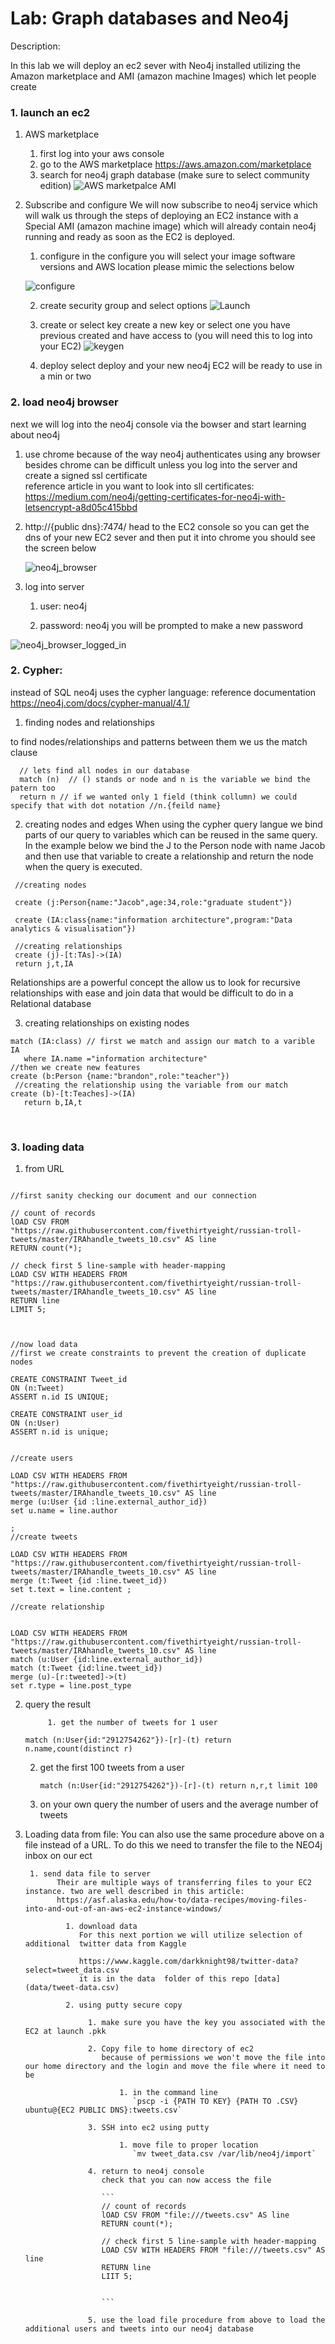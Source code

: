 # Lab: Graph databases and Neo4j 



Description: 

In this lab we will deploy an ec2 sever with Neo4j installed utilizing the Amazon marketplace and AMI (amazon machine Images) which let people create  



### 1. launch an ec2

 1. AWS marketplace
      1. first log into your aws console 
      2. go to the AWS marketplace https://aws.amazon.com/marketplace
      3. search for neo4j graph database (make sure to select community edition)
![AWS marketpalce AMI](img/AWS_marketplace_AMI.png)

 2. Subscribe and configure
    We will now subscribe to neo4j service which will walk us through the steps of deploying an EC2 instance with a Special AMI (amazon machine image) which will already contain neo4j running and ready as soon as the EC2 is deployed.
    1. configure
           in the configure you will select your image  software versions and AWS location please mimic the selections below 

    ![configure](img/configure.png)

    2. create security group and select options
        ![Launch](img/Launch.png)

    3. create or select key
create a new key or select one you have previous created and have access to  (you will need this to log into your EC2)
        ![keygen](img/keygen.png)
    4. deploy
        select deploy and your new neo4j EC2 will be ready to use in a min or two



### 2. load neo4j browser

next we will log into the neo4j console via the bowser and start learning about neo4j

1. use chrome
   because of the way neo4j authenticates using any browser besides chrome can be difficult unless you log into the server and create a signed ssl certificate  
   reference article in you want to look into sll certificates: https://medium.com/neo4j/getting-certificates-for-neo4j-with-letsencrypt-a8d05c415bbd

2. http://{public dns}:7474/ 
   head to the EC2 console so you can get the dns of your new EC2 sever and then put it into chrome you should see the screen below 

   ![neo4j_browser](img/neo4j_browser.png)
   
3. log into server

   1. user: neo4j

   2. password: neo4j
   you will be prompted to make a new password
   

![neo4j_browser_logged_in](img/neo4j_browser_logged_in.png)

   

### 2. Cypher:
   instead of SQL neo4j uses the cypher language:
   reference documentation https://neo4j.com/docs/cypher-manual/4.1/

   1. finding nodes and relationships

   to find nodes/relationships and patterns between them we us the match clause

```cypher
  // lets find all nodes in our database
  match (n)  // () stands or node and n is the variable we bind the patern too
  return n // if we wanted only 1 field (think collumn) we could specify that with dot notation //n.{feild name}
```

   2. creating nodes and edges 
       When using the cypher query langue we bind parts of our query to variables which can be reused in the same query. In the example below we bind the J to the Person node with name Jacob and then use that variable to create a relationship and return the node when the query is executed.

```cypher
 //creating nodes
 
 create (j:Person{name:"Jacob",age:34,role:"graduate student"})
   
 create (IA:class{name:"information architecture",program:"Data analytics & visualisation"})
 
 //creating relationships
 create (j)-[t:TAs]->(IA)
 return j,t,IA 
```


  Relationships are a powerful concept the allow us to look for recursive relationships with ease and join data that would be difficult to do in a Relational database 

   3. creating relationships on existing nodes
```cypher
match (IA:class) // first we match and assign our match to a varible IA
   where IA.name ="information architecture"
//then we create new features
create (b:Person {name:"brandon",role:"teacher"})
 //creating the relationship using the variable from our match 
create (b)-[t:Teaches]->(IA)
   return b,IA,t
```


​      

### 3. loading data

1. from URL

```cypher

//first sanity checking our document and our connection

// count of records
lOAD CSV FROM "https://raw.githubusercontent.com/fivethirtyeight/russian-troll-tweets/master/IRAhandle_tweets_10.csv" AS line
RETURN count(*);

// check first 5 line-sample with header-mapping
LOAD CSV WITH HEADERS FROM "https://raw.githubusercontent.com/fivethirtyeight/russian-troll-tweets/master/IRAhandle_tweets_10.csv" AS line
RETURN line
LIMIT 5;



//now load data
//first we create constraints to prevent the creation of duplicate nodes  

CREATE CONSTRAINT Tweet_id
ON (n:Tweet)
ASSERT n.id IS UNIQUE;

CREATE CONSTRAINT user_id
ON (n:User)
ASSERT n.id is unique;


//create users

LOAD CSV WITH HEADERS FROM "https://raw.githubusercontent.com/fivethirtyeight/russian-troll-tweets/master/IRAhandle_tweets_10.csv" AS line
merge (u:User {id :line.external_author_id})
set u.name = line.author

;
//create tweets 

LOAD CSV WITH HEADERS FROM "https://raw.githubusercontent.com/fivethirtyeight/russian-troll-tweets/master/IRAhandle_tweets_10.csv" AS line
merge (t:Tweet {id :line.tweet_id})
set t.text = line.content ;

//create relationship 


LOAD CSV WITH HEADERS FROM "https://raw.githubusercontent.com/fivethirtyeight/russian-troll-tweets/master/IRAhandle_tweets_10.csv" AS line
match (u:User {id:line.external_author_id})
match (t:Tweet {id:line.tweet_id})
merge (u)-[r:tweeted]->(t)
set r.type = line.post_type
```

  2. query the result
     
              1. get the number of tweets for 1 user

       ```cypher
     match (n:User{id:"2912754262"})-[r]-(t) return n.name,count(distinct r)            
     ```
     
     2. get the first 100 tweets from  a user 
     
        ```cypher
        match (n:User{id:"2912754262"})-[r]-(t) return n,r,t limit 100
        ```
        
     3. on your own query the number of users and the average number of tweets
     
        
     
  3. Loading data from file:
        You can also use the same procedure above on a file instead of a URL. To do this we  need to transfer the file to the NEO4j inbox on our ect 

          1. send data file to server
                Their are multiple ways of transferring files to your EC2 instance. two are well described in this article:
                https://asf.alaska.edu/how-to/data-recipes/moving-files-into-and-out-of-an-aws-ec2-instance-windows/

                  1. download data 
                     For this next portion we will utilize selection of additional  twitter data from Kaggle

                     https://www.kaggle.com/darkknight98/twitter-data?select=tweet_data.csv 
                     it is in the data  folder of this repo [data](data/tweet-data.csv)
                
                  2. using putty secure copy
                
                       1. make sure you have the key you associated with the EC2 at launch .pkk
                
                       2. Copy file to home directory of ec2
                          because of permissions we won't move the file into our home directory and the login and move the file where it need to be 
                
                              1. in the command line
                                 `pscp -i {PATH TO KEY} {PATH TO .CSV}  ubuntu@{EC2 PUBLIC DNS}:tweets.csv`
                
                       3. SSH into ec2 using putty 
                
                              1. move file to proper location 
                                 `mv tweet_data.csv /var/lib/neo4j/import`
                
                       4. return to neo4j console 
                          check that you can now access the file
                
                          ```
                          // count of records
                          lOAD CSV FROM "file:///tweets.csv" AS line
                          RETURN count(*);
                          
                          // check first 5 line-sample with header-mapping
                          LOAD CSV WITH HEADERS FROM "file:///tweets.csv" AS line
                          RETURN line
                          LIIT 5;
                          
                          
                          ```
                
                       5. use the load file procedure from above to load the additional users and tweets into our neo4j database 